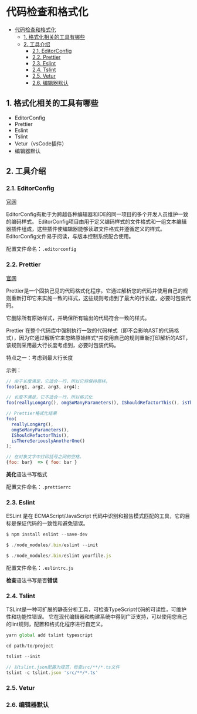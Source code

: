 
# 代码检查和格式化
<!-- TOC -->

- [代码检查和格式化](#%e4%bb%a3%e7%a0%81%e6%a3%80%e6%9f%a5%e5%92%8c%e6%a0%bc%e5%bc%8f%e5%8c%96)
  - [1. 格式化相关的工具有哪些](#1-%e6%a0%bc%e5%bc%8f%e5%8c%96%e7%9b%b8%e5%85%b3%e7%9a%84%e5%b7%a5%e5%85%b7%e6%9c%89%e5%93%aa%e4%ba%9b)
  - [2. 工具介绍](#2-%e5%b7%a5%e5%85%b7%e4%bb%8b%e7%bb%8d)
    - [2.1. EditorConfig](#21-editorconfig)
    - [2.2. Prettier](#22-prettier)
    - [2.3. Eslint](#23-eslint)
    - [2.4. Tslint](#24-tslint)
    - [2.5. Vetur](#25-vetur)
    - [2.6. 编辑器默认](#26-%e7%bc%96%e8%be%91%e5%99%a8%e9%bb%98%e8%ae%a4)

<!-- /TOC -->

## 1. 格式化相关的工具有哪些

- EditorConfig
- Prettier
- Eslint
- Tslint
- Vetur（vsCode插件）
- 编辑器默认
  
## 2. 工具介绍

### 2.1. EditorConfig

[官网](https://editorconfig.org/)

EditorConfig有助于为跨越各种编辑器和IDE的同一项目的多个开发人员维护一致的编码样式。 EditorConfig项目由用于定义编码样式的文件格式和一组文本编辑器插件组成，这些插件使编辑器能够读取文件格式并遵循定义的样式。 EditorConfig文件易于阅读，与版本控制系统配合使用。

配置文件命名：`.editorconfig`

### 2.2. Prettier

[官网](https://github.com/prettier/prettier)

Prettier是一个固执己见的代码格式化程序。它通过解析您的代码并使用自己的规则重新打印它来实施一致的样式，这些规则考虑到了最大的行长度，必要时包装代码。

它删除所有原始样式，并确保所有输出的代码符合一致的样式。

Prettier 在整个代码库中强制执行一致的代码样式（即不会影响AST的代码格式），因为它通过解析它来忽略原始样式*并使用自己的规则重新打印解析的AST，该规则采用最大行长度考虑到，必要时包装代码。

特点之一：考虑到最大行长度

示例：

```js
// 由于长度满足，它适合一行，所以它将保持原样。
foo(arg1, arg2, arg3, arg4);

// 长度不满足，它不适合一行，所以格式化
foo(reallyLongArg(), omgSoManyParameters(), IShouldRefactorThis(), isThereSeriouslyAnotherOne());

// Prettier格式化结果
foo(
  reallyLongArg(),
  omgSoManyParameters(),
  IShouldRefactorThis(),
  isThereSeriouslyAnotherOne()
);

// 在对象文字中打印括号之间的空格。
{foo: bar}  => { foo: bar }

```

**美化**语法书写格式

配置文件命名：`.prettierrc`

### 2.3. Eslint

ESLint 是在 ECMAScript/JavaScript 代码中识别和报告模式匹配的工具，它的目标是保证代码的一致性和避免错误。

```js
$ npm install eslint --save-dev

$ ./node_modules/.bin/eslint --init

$ ./node_modules/.bin/eslint yourfile.js
```

配置文件命名：`.eslintrc.js`

**检查**语法书写是否**错误**

### 2.4. Tslint

TSLint是一种可扩展的静态分析工具，可检查TypeScript代码的可读性，可维护性和功能性错误。 它在现代编辑器和构建系统中得到广泛支持，可以使用您自己的lint规则，配置和格式化程序进行自定义。

```js
yarn global add tslint typescript

cd path/to/project

tslint --init

// 以tslint.json配置为规范，检查src/**/*.ts文件
tslint -c tslint.json 'src/**/*.ts'
```

### 2.5. Vetur

### 2.6. 编辑器默认
